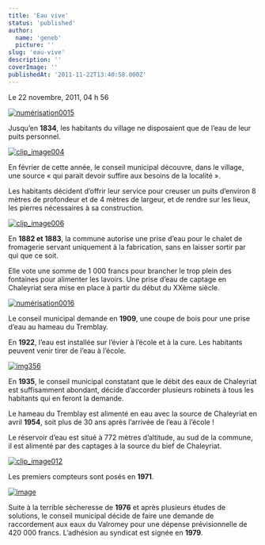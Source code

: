 ```yaml
---
title: 'Eau vive'
status: 'published'
author:
  name: 'geneb'
  picture: ''
slug: 'eau-vive'
description: ''
coverImage: ''
publishedAt: '2011-11-22T13:40:58.000Z'
---
```


Le 22 novembre, 2011, 04 h 56

[![numérisation0015](https://beguelins.net/blog/public/Windows-Live-Writer/9d0732263223_E9FC/numerisation0015_thumb.jpg "numérisation0015")](https://beguelins.net/blog/public/Windows-Live-Writer/9d0732263223_E9FC/numerisation0015_2.jpg)

Jusqu’en **1834**, les habitants du village ne disposaient que de l’eau de leur puits personnel.

[![clip_image004](https://beguelins.net/blog/public/Windows-Live-Writer/9d0732263223_E9FC/clip_image004_thumb.jpg "clip_image004")](https://beguelins.net/blog/public/Windows-Live-Writer/9d0732263223_E9FC/clip_image004_2.jpg)

En février de cette année, le conseil municipal découvre, dans le village, une source « qui parait devoir suffire aux besoins de la localité ».

Les habitants décident d’offrir leur service pour creuser un puits d’environ 8 mètres de profondeur et de 4 mètres de largeur, et de rendre sur les lieux, les pierres nécessaires à sa construction.

[![clip_image006](https://beguelins.net/blog/public/Windows-Live-Writer/9d0732263223_E9FC/clip_image006_thumb.jpg "clip_image006")](https://beguelins.net/blog/public/Windows-Live-Writer/9d0732263223_E9FC/clip_image006_2.jpg) 

En **1882 et 1883**, la commune autorise une prise d’eau pour le chalet de fromagerie servant uniquement à la fabrication, sans en laisser sortir par qui que ce soit.

Elle vote une somme de 1 000 francs pour brancher le trop plein des fontaines pour alimenter les lavoirs. Une prise d’eau de captage en Chaleyriat sera mise en place à partir du début du XXème siècle.

[![numérisation0016](https://beguelins.net/blog/public/Windows-Live-Writer/9d0732263223_E9FC/numerisation0016_thumb.jpg "numérisation0016")](https://beguelins.net/blog/public/Windows-Live-Writer/9d0732263223_E9FC/numerisation0016_2.jpg) 

Le conseil municipal demande en **1909**, une coupe de bois pour une prise d’eau au hameau du Tremblay.

En **1922**, l’eau est installée sur l’évier à l’école et à la cure. Les habitants peuvent venir tirer de l’eau à l’école.

[![img356](https://beguelins.net/blog/public/Windows-Live-Writer/9d0732263223_E9FC/img356_thumb.jpg "img356")](https://beguelins.net/blog/public/Windows-Live-Writer/9d0732263223_E9FC/img356_2.jpg)

En **1935**, le conseil municipal constatant que le débit des eaux de Chaleyriat est suffisamment abondant, décide d’accorder plusieurs robinets à tous les habitants qui en feront la demande.

Le hameau du Tremblay est alimenté en eau avec la source de Chaleyriat en avril **1954**, soit plus de 30 ans après l’arrivée de l’eau à l’école !

Le réservoir d’eau est situé à 772 mètres d’altitude, au sud de la commune, il est alimenté par des captages à la source du bief de Chaleyriat.

[![clip_image012](https://beguelins.net/blog/public/Windows-Live-Writer/9d0732263223_E9FC/clip_image012_thumb.jpg "clip_image012")](https://beguelins.net/blog/public/Windows-Live-Writer/9d0732263223_E9FC/clip_image012_2.jpg)

Les premiers compteurs sont posés en **1971**.

[![image](https://beguelins.net/blog/public/Windows-Live-Writer/9d0732263223_E9FC/image_thumb.png "image")](https://beguelins.net/blog/public/Windows-Live-Writer/9d0732263223_E9FC/image_2.png)

Suite à la terrible sècheresse de **1976** et après plusieurs études de solutions, le conseil municipal décide de faire une demande de raccordement aux eaux du Valromey pour une dépense prévisionnelle de 420 000 francs. L’adhésion au syndicat est signée en **1979**.